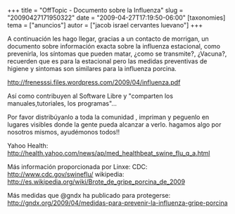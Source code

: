 +++
title = "OffTopic - Documento sobre la Influenza"
slug = "20090427171950322"
date = "2009-04-27T17:19:50-06:00"
[taxonomies]
tema = ["anuncios"]
autor = ["jacob israel cervantes luevano"]
+++

A continuación les hago llegar, gracias a un contacto de morrigan, un documento
sobre información exacta sobre la influenza estacional, como prevenirla, los
síntomas que pueden matar, ¿como se transmite?, ¿Vacuna?, recuerden que es para
la estacional pero las medidas preventivas de higiene y sintomas son similares
para la influenza porcina.

<http://frenesssi.files.wordpress.com/2009/04/influenza.pdf>

Así como contribuyen al Software Libre y "comparten los manuales,tutoriales, los
programas"…

Por favor distribúyanlo a toda la comunidad , impriman y peguenlo en lugares
visibles donde la gente pueda alcanzar a verlo. hagamos algo por nosotros
mismos, ayudémonos todos!!

Yahoo Health:
<http://health.yahoo.com/news/ap/med_healthbeat_swine_flu_q_a.html>

Más información proporcionada por Linxe: CDC: <http://www.cdc.gov/swineflu/>
wikipedia: <http://es.wikipedia.org/wiki/Brote_de_gripe_porcina_de_2009>

Más medidas que @gndx ha publicado para protegerse:
<http://gndx.org/2009/04/medidas-para-prevenir-la-influenza-gripe-porcina>
